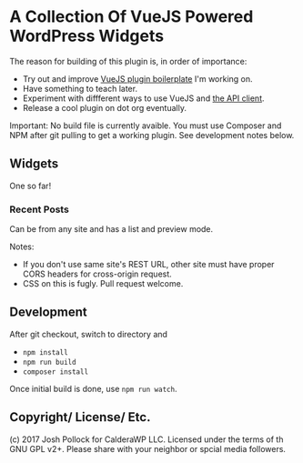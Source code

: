 # A Collection Of VueJS Powered WordPress Widgets

The reason for building  of this plugin is, in order of importance:
* Try out and improve [VueJS plugin boilerplate](https://github.com/caldera-learn/vue-webpack-wordpress-plugin) I'm working on.
* Have something to teach later.
* Experiment with diffferent ways to use VueJS and [the API client](https://github.com/WP-API/node-wpapi).
* Release a cool plugin on dot org eventually.

Important: No build file is currently avaible. You must use Composer and NPM after git pulling to get a working plugin. See development notes below.

## Widgets
One so far!
### Recent Posts
Can be from any site and has a list and preview mode.

Notes:
* If you don't use same site's REST URL, other site must have proper CORS headers for cross-origin request.
* CSS on this is fugly. Pull request welcome.

## Development
After git checkout, switch to directory and

* `npm install`
* `npm run build`
* `composer install`

Once initial build is done, use `npm run watch`.

## Copyright/ License/ Etc.
(c) 2017 Josh Pollock for CalderaWP LLC. Licensed under the terms of th GNU GPL v2+. Please share with your neighbor or spcial media followers.